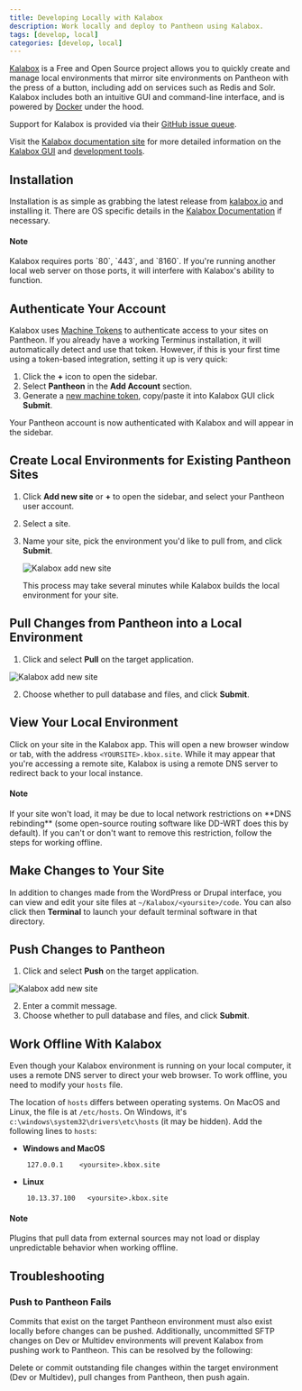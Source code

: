 ```yaml
---
title: Developing Locally with Kalabox
description: Work locally and deploy to Pantheon using Kalabox.  
tags: [develop, local]
categories: [develop, local]
---
```

[Kalabox](http://www.kalabox.io/) is a Free and Open Source project allows you to quickly create and manage local environments that mirror site environments on Pantheon with the press of a button, including add on services such as Redis and Solr. Kalabox includes both an intuitive GUI and  command-line interface, and is powered by [Docker](https://www.docker.com/) under the hood.

Support for Kalabox is provided via their [GitHub issue queue](https://github.com/kalabox/kalabox).

Visit the [Kalabox documentation site](http://pantheon.kalabox.io/en/stable/) for more detailed information on the [Kalabox GUI](http://pantheon.kalabox.io/en/stable/users/gui/) and [development tools](http://pantheon.kalabox.io/en/stable/users/tooling/).

## Installation
Installation is as simple as grabbing the latest release from [kalabox.io](http://www.kalabox.io/) and installing it. There are OS specific details in the [Kalabox Documentation](http://docs.kalabox.io/en/stable/users/install/) if necessary.

<div class="alert alert-info" role="alert">
<h4 class="info">Note</h4>
<p markdown="1">Kalabox requires ports `80`, `443`, and `8160`. If you're running another local web server on those ports, it will interfere with Kalabox's ability to function.</p></div>

## Authenticate Your Account
Kalabox uses [Machine Tokens](/docs/machine-tokens) to authenticate access to your sites on Pantheon. If you already have a working Terminus installation, it will automatically detect and use that token. However, if this is your first time using a token-based integration, setting it up is very quick:

1. Click the **+** icon to open the sidebar.
2. Select **Pantheon** in the **Add Account** section.
3. Generate a [new machine token](https://dashboard.pantheon.io/machine-token/create/Kalabox), copy/paste it into Kalabox GUI click **Submit**.

Your Pantheon account is now authenticated with Kalabox and will appear in the sidebar.

## Create Local Environments for Existing Pantheon Sites
1.  Click **Add new site** or **+** to open the sidebar, and select your Pantheon user account.
2.  Select a site.
3.  Name your site, pick the environment you'd like to pull from, and click **Submit**.

    ![Kalabox add new site](/source/docs/assets/images/kalabox-add-site.png)

    This process may take several minutes while Kalabox builds the local environment for your site.

## Pull Changes from Pantheon into a Local Environment
1. Click <em class="fa fa-cog"></em> and select **Pull** on the target application.

 ![Kalabox add new site](/source/docs/assets/images/kalabox-action-pull.png)

2. Choose whether to pull database and files, and click **Submit**.

## View Your Local Environment

Click on your site in the Kalabox app. This will open a new browser window or tab, with the address `<YOURSITE>.kbox.site`. While it may appear that you're accessing a remote site, Kalabox is using a remote DNS server to redirect back to your local instance.

<div class="alert alert-info" role="alert">
<h4 class="info">Note</h4>
<p markdown="1">If your site won't load, it may be due to local network restrictions on **DNS rebinding** (some open-source routing software like DD-WRT does this by default). If you can't or don't want to remove this restriction, follow the steps for working offline.</p></div>

## Make Changes to Your Site

In addition to changes made from the WordPress or Drupal interface, you can view and edit your site files at `~/Kalabox/<yoursite>/code`. You can also click <em class="fa fa-cog"></em> then **<em class="fa fa-terminal"></em>Terminal** to launch your default terminal software in that directory.

## Push Changes to Pantheon
1. Click <em class="fa fa-cog"></em> and select **Push** on the target application.

 ![Kalabox add new site](/source/docs/assets/images/kalabox-action-push.png)

2. Enter a commit message.
3. Choose whether to pull database and files, and click **Submit**.

## Work Offline With Kalabox

Even though your Kalabox environment is running on your local computer, it uses a remote DNS server to direct your web browser. To work offline, you need to modify your `hosts` file.

The location of `hosts` differs between operating systems. On MacOS and Linux, the file is at `/etc/hosts`. On Windows, it's `c:\windows\system32\drivers\etc\hosts` (it may be hidden). Add the following lines to `hosts`:

 - **Windows and MacOS**

        127.0.0.1    <yoursite>.kbox.site


 - **Linux**

        10.13.37.100   <yoursite>.kbox.site

<div class="alert alert-info" role="alert">
<h4 class="info">Note</h4>
<p markdown="1">Plugins that pull data from external sources may not load or display unpredictable behavior when working offline.</p></div>

## Troubleshooting

### Push to Pantheon Fails
Commits that exist on the target Pantheon environment must also exist locally before changes can be pushed. Additionally, uncommitted SFTP changes on Dev or Multidev environments will prevent Kalabox from pushing work to Pantheon. This can be resolved by the following:

Delete or commit outstanding file changes within the target environment (Dev or Multidev), pull changes from Pantheon, then push again.
